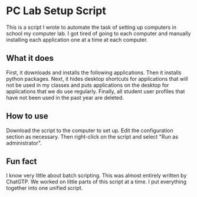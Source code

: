 # PC Lab Setup Script

This is a script I wrote to automate the task of setting up computers in school my computer lab. I got tired of going to each computer and manually installing each application one at a time at each computer.

## What it does

First, it downloads and installs the following applications. Then it installs python packages. Next, it hides desktop shortcuts for applications that will not be used in my classes and puts applications on the desktop for applications that we do use regularly. Finally, all student user profiles that have not been used in the past year are deleted.

## How to use

Download the script to the computer to set up. Edit the configuration section as necessary. Then right-click on the script and select "Run as administrator".

## Fun fact

I know very little about batch scripting. This was almost entirely written by ChatGTP. We worked on little parts of this script at a time. I put everything together into one unified script.
